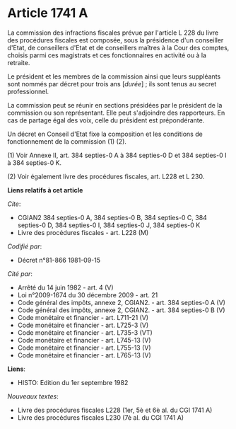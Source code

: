 # Article 1741 A

La commission des infractions fiscales prévue par l'article L 228 du livre des procédures fiscales est composée, sous la
présidence d'un conseiller d'Etat, de conseillers d'Etat et de conseillers maîtres à la Cour des comptes, choisis parmi ces
magistrats et ces fonctionnaires en activité ou à la retraite.

Le président et les membres de la commission ainsi que leurs suppléants sont nommés par décret pour trois ans [*durée*] ; ils
sont tenus au secret professionnel.

La commission peut se réunir en sections présidées par le président de la commission ou son représentant. Elle peut
s'adjoindre des rapporteurs. En cas de partage égal des voix, celle du président est prépondérante.

Un décret en Conseil d'Etat fixe la composition et les conditions de fonctionnement de la commission (1) (2).

(1) Voir Annexe II, art. 384 septies-0 A à 384 septies-0 D et 384 septies-0 I à 384 septies-0 K.

(2) Voir également livre des procédures fiscales, art. L228 et L 230.

**Liens relatifs à cet article**

_Cite_:

  - CGIAN2 384 septies-0 A, 384 septies-0 B, 384 septies-0 C, 384 septies-0 D, 384 septies-0 I, 384 septies-0 J, 384 septies-0 K
  - Livre des procédures fiscales - art. L228 (M)

_Codifié par_:

  - Décret n°81-866 1981-09-15

_Cité par_:

  - Arrêté du 14 juin 1982 - art. 4 (V)
  - Loi n°2009-1674 du 30 décembre 2009 - art. 21
  - Code général des impôts, annexe 2, CGIAN2. - art. 384 septies-0 A (V)
  - Code général des impôts, annexe 2, CGIAN2. - art. 384 septies-0 B (V)
  - Code monétaire et financier - art. L711-21 (V)
  - Code monétaire et financier - art. L725-3 (V)
  - Code monétaire et financier - art. L735-3 (VT)
  - Code monétaire et financier - art. L745-13 (V)
  - Code monétaire et financier - art. L755-13 (V)
  - Code monétaire et financier - art. L765-13 (V)

**Liens**:

  - HISTO: Edition du 1er septembre 1982

_Nouveaux textes_:

  - Livre des procédures fiscales L228 (1er, 5è et 6è al. du CGI 1741 A)
  - Livre des procédures fiscales L230 (7è al. du CGI 1741 A)
